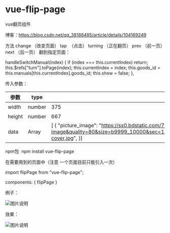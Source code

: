 # vue-flip-page
vue翻页组件

博客：https://blog.csdn.net/qq_38188485/article/details/104169249

方法
change （改变页面）
tap  （点击）
turning  （正在翻页）
prev  （前一页）
next   （后一页）
翻到指定页面：

handleSwitchManual(index) {
      if (index === this.currentIndex) return;
      this.$refs["turn"].toPage(index);
      this.currentIndex = index;
      this.goods_id = this.manuals[this.currentIndex].goods_id;
      this.show = false;
    },

传入参数：

| 参数  | type |  example | describe   |
| ------ | ---- | -------- | ---------- |
| width  | number | 375 | 宽度 |
| height | number | 667  | 高度   |
| data | Array | [ { "picture_image": "https://ss0.bdstatic.com/70cFvHSh_Q1YnxGkpoWK1HF6hhy/it/u=2600216442,2384386498&fm=15&gp=0.jpg", }, { "picture_image": "https://timgsa.baidu.com/timg?image&quality=80&size=b9999_10000&sec=1580807703833&di=0ab054549c3ea050dc0bd49e146b20e9&imgtype=0&src=http%3A%2F%2Fwww.thatsmags.com%2Fimage%2Fview%2F201703%2Fvue-cover.jpg", }] |传入的数据   |


npm包  npm install vue-flip-page

在需要用到的页面中（注意 一个页面目前只能引入一次）

import flipPage from "vue-flip-page";

components: { flipPage }

例子：

![图片说明](https://img-blog.csdnimg.cn/20200204142239148.png)

效果：

![图片说明](https://img-blog.csdnimg.cn/20200204142234872.gif)

